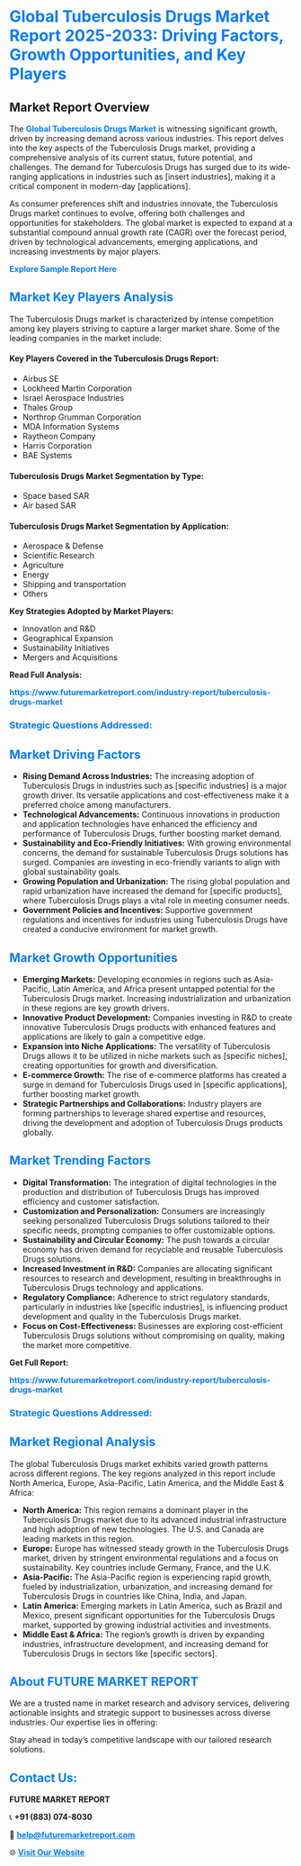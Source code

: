 <h1 style="color: #007BFF;">Global Tuberculosis Drugs Market Report 2025-2033: Driving Factors, Growth Opportunities, and Key Players</h1>

<section id="overview">
<h2>Market Report Overview</h2>
<p>The <a href="https://www.futuremarketreport.com/industry-report/tuberculosis-drugs-market" style="color: #007BFF; text-decoration: none;"><strong>Global Tuberculosis Drugs Market</strong></a> is witnessing significant growth, driven by increasing demand across various industries. This report delves into the key aspects of the Tuberculosis Drugs market, providing a comprehensive analysis of its current status, future potential, and challenges. The demand for Tuberculosis Drugs has surged due to its wide-ranging applications in industries such as [insert industries], making it a critical component in modern-day [applications].</p>
<p>As consumer preferences shift and industries innovate, the Tuberculosis Drugs market continues to evolve, offering both challenges and opportunities for stakeholders. The global market is expected to expand at a substantial compound annual growth rate (CAGR) over the forecast period, driven by technological advancements, emerging applications, and increasing investments by major players.</p>
</section>

<section id="overview">
<p><a href="https://www.futuremarketreport.com/request-sample/reportId=37562" style="color: #007BFF; text-decoration: none;"><strong>Explore Sample Report Here</strong></a></p>
</section>

<section id="key-players">
<h2 style="color: #007BFF;">Market Key Players Analysis</h2>
<p>The Tuberculosis Drugs market is characterized by intense competition among key players striving to capture a larger market share. Some of the leading companies in the market include:</p>
<h4>Key Players Covered in the Tuberculosis Drugs Report:</h4>
<ul><li>Airbus SE</li><li>Lockheed Martin Corporation</li><li>Israel Aerospace Industries</li><li>Thales Group</li><li>Northrop Grumman Corporation</li><li>MDA Information Systems</li><li>Raytheon Company</li><li>Harris Corporation</li><li>BAE Systems</li></ul>
<h4>Tuberculosis Drugs Market Segmentation by Type:</h4>
<ul><li>Space based SAR</li><li>Air based SAR</li></ul>

<h4>Tuberculosis Drugs Market Segmentation by Application:</h4>
<ul><li>Aerospace &amp; Defense</li><li>Scientific Research</li><li>Agriculture</li><li>Energy</li><li>Shipping and transportation</li><li>Others</li></ul>
<p><strong>Key Strategies Adopted by Market Players:</strong></p>
<ul>
<li>Innovation and R&D</li>
<li>Geographical Expansion</li>
<li>Sustainability Initiatives</li>
<li>Mergers and Acquisitions</li>
</ul>
</section>

<section>
<p><strong>Read Full Analysis: </strong></p><a href="https://www.futuremarketreport.com/industry-report/tuberculosis-drugs-market" style="color: #007BFF; text-decoration: none;"><strong>https://www.futuremarketreport.com/industry-report/tuberculosis-drugs-market</strong></a>
<h3 style="color: #007BFF;">Strategic Questions Addressed:</h3>
</section>

<section id="driving-factors">
<h2 style="color: #007BFF;">Market Driving Factors</h2>
<ul>
<li><strong>Rising Demand Across Industries:</strong> The increasing adoption of Tuberculosis Drugs in industries such as [specific industries] is a major growth driver. Its versatile applications and cost-effectiveness make it a preferred choice among manufacturers.</li>
<li><strong>Technological Advancements:</strong> Continuous innovations in production and application technologies have enhanced the efficiency and performance of Tuberculosis Drugs, further boosting market demand.</li>
<li><strong>Sustainability and Eco-Friendly Initiatives:</strong> With growing environmental concerns, the demand for sustainable Tuberculosis Drugs solutions has surged. Companies are investing in eco-friendly variants to align with global sustainability goals.</li>
<li><strong>Growing Population and Urbanization:</strong> The rising global population and rapid urbanization have increased the demand for [specific products], where Tuberculosis Drugs plays a vital role in meeting consumer needs.</li>
<li><strong>Government Policies and Incentives:</strong> Supportive government regulations and incentives for industries using Tuberculosis Drugs have created a conducive environment for market growth.</li>
</ul>
</section>

<section id="growth-opportunities">
<h2 style="color: #007BFF;">Market Growth Opportunities</h2>
<ul>
<li><strong>Emerging Markets:</strong> Developing economies in regions such as Asia-Pacific, Latin America, and Africa present untapped potential for the Tuberculosis Drugs market. Increasing industrialization and urbanization in these regions are key growth drivers.</li>
<li><strong>Innovative Product Development:</strong> Companies investing in R&D to create innovative Tuberculosis Drugs products with enhanced features and applications are likely to gain a competitive edge.</li>
<li><strong>Expansion into Niche Applications:</strong> The versatility of Tuberculosis Drugs allows it to be utilized in niche markets such as [specific niches], creating opportunities for growth and diversification.</li>
<li><strong>E-commerce Growth:</strong> The rise of e-commerce platforms has created a surge in demand for Tuberculosis Drugs used in [specific applications], further boosting market growth.</li>
<li><strong>Strategic Partnerships and Collaborations:</strong> Industry players are forming partnerships to leverage shared expertise and resources, driving the development and adoption of Tuberculosis Drugs products globally.</li>
</ul>
</section>

<section id="trending-factors">
<h2 style="color: #007BFF;">Market Trending Factors</h2>
<ul>
<li><strong>Digital Transformation:</strong> The integration of digital technologies in the production and distribution of Tuberculosis Drugs has improved efficiency and customer satisfaction.</li>
<li><strong>Customization and Personalization:</strong> Consumers are increasingly seeking personalized Tuberculosis Drugs solutions tailored to their specific needs, prompting companies to offer customizable options.</li>
<li><strong>Sustainability and Circular Economy:</strong> The push towards a circular economy has driven demand for recyclable and reusable Tuberculosis Drugs solutions.</li>
<li><strong>Increased Investment in R&D:</strong> Companies are allocating significant resources to research and development, resulting in breakthroughs in Tuberculosis Drugs technology and applications.</li>
<li><strong>Regulatory Compliance:</strong> Adherence to strict regulatory standards, particularly in industries like [specific industries], is influencing product development and quality in the Tuberculosis Drugs market.</li>
<li><strong>Focus on Cost-Effectiveness:</strong> Businesses are exploring cost-efficient Tuberculosis Drugs solutions without compromising on quality, making the market more competitive.</li>
</ul>
</section>

<section>
<p><strong>Get Full Report: </strong></p><a href="https://www.futuremarketreport.com/industry-report/tuberculosis-drugs-market" style="color: #007BFF; text-decoration: none;"><strong>https://www.futuremarketreport.com/industry-report/tuberculosis-drugs-market</strong></a>
<h3 style="color: #007BFF;">Strategic Questions Addressed:</h3>
</section>


<section id="regional-analysis">
<h2 style="color: #007BFF;">Market Regional Analysis</h2>
<p>The global Tuberculosis Drugs market exhibits varied growth patterns across different regions. The key regions analyzed in this report include North America, Europe, Asia-Pacific, Latin America, and the Middle East & Africa:</p>
<ul>
<li><strong>North America:</strong> This region remains a dominant player in the Tuberculosis Drugs market due to its advanced industrial infrastructure and high adoption of new technologies. The U.S. and Canada are leading markets in this region.</li>
<li><strong>Europe:</strong> Europe has witnessed steady growth in the Tuberculosis Drugs market, driven by stringent environmental regulations and a focus on sustainability. Key countries include Germany, France, and the U.K.</li>
<li><strong>Asia-Pacific:</strong> The Asia-Pacific region is experiencing rapid growth, fueled by industrialization, urbanization, and increasing demand for Tuberculosis Drugs in countries like China, India, and Japan.</li>
<li><strong>Latin America:</strong> Emerging markets in Latin America, such as Brazil and Mexico, present significant opportunities for the Tuberculosis Drugs market, supported by growing industrial activities and investments.</li>
<li><strong>Middle East & Africa:</strong> The region’s growth is driven by expanding industries, infrastructure development, and increasing demand for Tuberculosis Drugs in sectors like [specific sectors].</li>
</ul>
</section>

<footer>
<h2 style="color: #007BFF;">About FUTURE MARKET REPORT</h2>
<p>We are a trusted name in market research and advisory services, delivering actionable insights and strategic support to businesses across diverse industries. Our expertise lies in offering:</p>

<p>Stay ahead in today’s competitive landscape with our tailored research solutions.</p>

<h2 style="color: #007BFF;">Contact Us:</h2>
<p><strong>FUTURE MARKET REPORT</strong></p>
<p>📞 <strong>+91 (883) 074-8030</strong></p>
<p>📧 <strong><a href="mailto:help@futuremarketreport.com" style="color: #007BFF;">help@futuremarketreport.com</a></strong></p>
<p>🌐 <strong><a href="https://www.futuremarketreport.com/" style="color: #007BFF;">Visit Our Website</a></strong></p>
</footer>